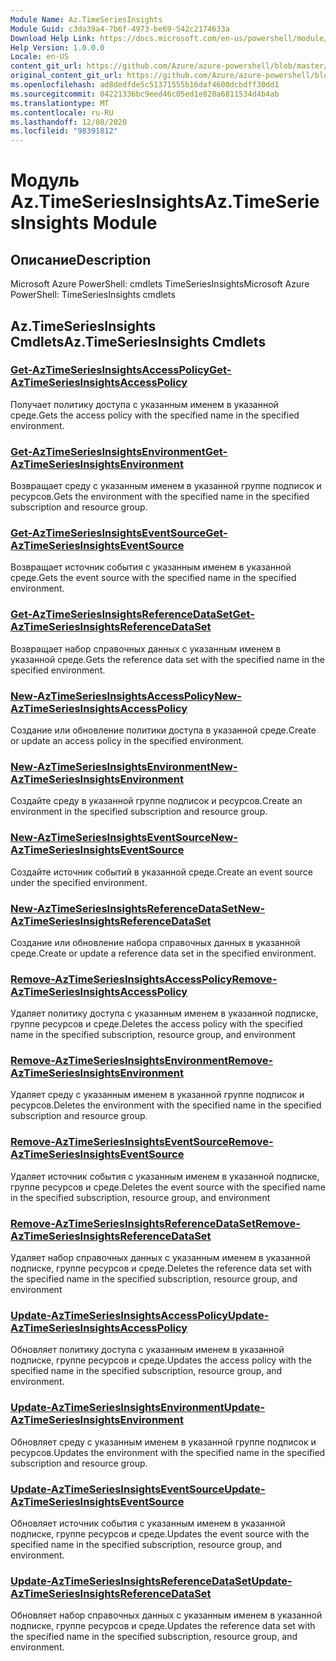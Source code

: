 ```yaml
---
Module Name: Az.TimeSeriesInsights
Module Guid: c3da39a4-7b6f-4973-be69-542c2174633a
Download Help Link: https://docs.microsoft.com/en-us/powershell/module/az.timeseriesinsights
Help Version: 1.0.0.0
Locale: en-US
content_git_url: https://github.com/Azure/azure-powershell/blob/master/src/TimeSeriesInsights/help/Az.TimeSeriesInsights.md
original_content_git_url: https://github.com/Azure/azure-powershell/blob/master/src/TimeSeriesInsights/help/Az.TimeSeriesInsights.md
ms.openlocfilehash: ad8dedfde5c51371555b16daf4600dcbdff30dd1
ms.sourcegitcommit: 04221336bc9eed46c05ed1e828a6811534d4b4ab
ms.translationtype: MT
ms.contentlocale: ru-RU
ms.lasthandoff: 12/08/2020
ms.locfileid: "98391812"
---
```

# <span data-ttu-id="d1b81-101">Модуль Az.TimeSeriesInsights</span><span class="sxs-lookup"><span data-stu-id="d1b81-101">Az.TimeSeriesInsights Module</span></span>
## <span data-ttu-id="d1b81-102">Описание</span><span class="sxs-lookup"><span data-stu-id="d1b81-102">Description</span></span>
<span data-ttu-id="d1b81-103">Microsoft Azure PowerShell: cmdlets TimeSeriesInsights</span><span class="sxs-lookup"><span data-stu-id="d1b81-103">Microsoft Azure PowerShell: TimeSeriesInsights cmdlets</span></span>

## <span data-ttu-id="d1b81-104">Az.TimeSeriesInsights Cmdlets</span><span class="sxs-lookup"><span data-stu-id="d1b81-104">Az.TimeSeriesInsights Cmdlets</span></span>
### [<span data-ttu-id="d1b81-105">Get-AzTimeSeriesInsightsAccessPolicy</span><span class="sxs-lookup"><span data-stu-id="d1b81-105">Get-AzTimeSeriesInsightsAccessPolicy</span></span>](Get-AzTimeSeriesInsightsAccessPolicy.md)
<span data-ttu-id="d1b81-106">Получает политику доступа с указанным именем в указанной среде.</span><span class="sxs-lookup"><span data-stu-id="d1b81-106">Gets the access policy with the specified name in the specified environment.</span></span>

### [<span data-ttu-id="d1b81-107">Get-AzTimeSeriesInsightsEnvironment</span><span class="sxs-lookup"><span data-stu-id="d1b81-107">Get-AzTimeSeriesInsightsEnvironment</span></span>](Get-AzTimeSeriesInsightsEnvironment.md)
<span data-ttu-id="d1b81-108">Возвращает среду с указанным именем в указанной группе подписок и ресурсов.</span><span class="sxs-lookup"><span data-stu-id="d1b81-108">Gets the environment with the specified name in the specified subscription and resource group.</span></span>

### [<span data-ttu-id="d1b81-109">Get-AzTimeSeriesInsightsEventSource</span><span class="sxs-lookup"><span data-stu-id="d1b81-109">Get-AzTimeSeriesInsightsEventSource</span></span>](Get-AzTimeSeriesInsightsEventSource.md)
<span data-ttu-id="d1b81-110">Возвращает источник события с указанным именем в указанной среде.</span><span class="sxs-lookup"><span data-stu-id="d1b81-110">Gets the event source with the specified name in the specified environment.</span></span>

### [<span data-ttu-id="d1b81-111">Get-AzTimeSeriesInsightsReferenceDataSet</span><span class="sxs-lookup"><span data-stu-id="d1b81-111">Get-AzTimeSeriesInsightsReferenceDataSet</span></span>](Get-AzTimeSeriesInsightsReferenceDataSet.md)
<span data-ttu-id="d1b81-112">Возвращает набор справочных данных с указанным именем в указанной среде.</span><span class="sxs-lookup"><span data-stu-id="d1b81-112">Gets the reference data set with the specified name in the specified environment.</span></span>

### [<span data-ttu-id="d1b81-113">New-AzTimeSeriesInsightsAccessPolicy</span><span class="sxs-lookup"><span data-stu-id="d1b81-113">New-AzTimeSeriesInsightsAccessPolicy</span></span>](New-AzTimeSeriesInsightsAccessPolicy.md)
<span data-ttu-id="d1b81-114">Создание или обновление политики доступа в указанной среде.</span><span class="sxs-lookup"><span data-stu-id="d1b81-114">Create or update an access policy in the specified environment.</span></span>

### [<span data-ttu-id="d1b81-115">New-AzTimeSeriesInsightsEnvironment</span><span class="sxs-lookup"><span data-stu-id="d1b81-115">New-AzTimeSeriesInsightsEnvironment</span></span>](New-AzTimeSeriesInsightsEnvironment.md)
<span data-ttu-id="d1b81-116">Создайте среду в указанной группе подписок и ресурсов.</span><span class="sxs-lookup"><span data-stu-id="d1b81-116">Create an environment in the specified subscription and resource group.</span></span>

### [<span data-ttu-id="d1b81-117">New-AzTimeSeriesInsightsEventSource</span><span class="sxs-lookup"><span data-stu-id="d1b81-117">New-AzTimeSeriesInsightsEventSource</span></span>](New-AzTimeSeriesInsightsEventSource.md)
<span data-ttu-id="d1b81-118">Создайте источник событий в указанной среде.</span><span class="sxs-lookup"><span data-stu-id="d1b81-118">Create an event source under the specified environment.</span></span>

### [<span data-ttu-id="d1b81-119">New-AzTimeSeriesInsightsReferenceDataSet</span><span class="sxs-lookup"><span data-stu-id="d1b81-119">New-AzTimeSeriesInsightsReferenceDataSet</span></span>](New-AzTimeSeriesInsightsReferenceDataSet.md)
<span data-ttu-id="d1b81-120">Создание или обновление набора справочных данных в указанной среде.</span><span class="sxs-lookup"><span data-stu-id="d1b81-120">Create or update a reference data set in the specified environment.</span></span>

### [<span data-ttu-id="d1b81-121">Remove-AzTimeSeriesInsightsAccessPolicy</span><span class="sxs-lookup"><span data-stu-id="d1b81-121">Remove-AzTimeSeriesInsightsAccessPolicy</span></span>](Remove-AzTimeSeriesInsightsAccessPolicy.md)
<span data-ttu-id="d1b81-122">Удаляет политику доступа с указанным именем в указанной подписке, группе ресурсов и среде.</span><span class="sxs-lookup"><span data-stu-id="d1b81-122">Deletes the access policy with the specified name in the specified subscription, resource group, and environment</span></span>

### [<span data-ttu-id="d1b81-123">Remove-AzTimeSeriesInsightsEnvironment</span><span class="sxs-lookup"><span data-stu-id="d1b81-123">Remove-AzTimeSeriesInsightsEnvironment</span></span>](Remove-AzTimeSeriesInsightsEnvironment.md)
<span data-ttu-id="d1b81-124">Удаляет среду с указанным именем в указанной группе подписок и ресурсов.</span><span class="sxs-lookup"><span data-stu-id="d1b81-124">Deletes the environment with the specified name in the specified subscription and resource group.</span></span>

### [<span data-ttu-id="d1b81-125">Remove-AzTimeSeriesInsightsEventSource</span><span class="sxs-lookup"><span data-stu-id="d1b81-125">Remove-AzTimeSeriesInsightsEventSource</span></span>](Remove-AzTimeSeriesInsightsEventSource.md)
<span data-ttu-id="d1b81-126">Удаляет источник события с указанным именем в указанной подписке, группе ресурсов и среде.</span><span class="sxs-lookup"><span data-stu-id="d1b81-126">Deletes the event source with the specified name in the specified subscription, resource group, and environment</span></span>

### [<span data-ttu-id="d1b81-127">Remove-AzTimeSeriesInsightsReferenceDataSet</span><span class="sxs-lookup"><span data-stu-id="d1b81-127">Remove-AzTimeSeriesInsightsReferenceDataSet</span></span>](Remove-AzTimeSeriesInsightsReferenceDataSet.md)
<span data-ttu-id="d1b81-128">Удаляет набор справочных данных с указанным именем в указанной подписке, группе ресурсов и среде.</span><span class="sxs-lookup"><span data-stu-id="d1b81-128">Deletes the reference data set with the specified name in the specified subscription, resource group, and environment</span></span>

### [<span data-ttu-id="d1b81-129">Update-AzTimeSeriesInsightsAccessPolicy</span><span class="sxs-lookup"><span data-stu-id="d1b81-129">Update-AzTimeSeriesInsightsAccessPolicy</span></span>](Update-AzTimeSeriesInsightsAccessPolicy.md)
<span data-ttu-id="d1b81-130">Обновляет политику доступа с указанным именем в указанной подписке, группе ресурсов и среде.</span><span class="sxs-lookup"><span data-stu-id="d1b81-130">Updates the access policy with the specified name in the specified subscription, resource group, and environment.</span></span>

### [<span data-ttu-id="d1b81-131">Update-AzTimeSeriesInsightsEnvironment</span><span class="sxs-lookup"><span data-stu-id="d1b81-131">Update-AzTimeSeriesInsightsEnvironment</span></span>](Update-AzTimeSeriesInsightsEnvironment.md)
<span data-ttu-id="d1b81-132">Обновляет среду с указанным именем в указанной группе подписок и ресурсов.</span><span class="sxs-lookup"><span data-stu-id="d1b81-132">Updates the environment with the specified name in the specified subscription and resource group.</span></span>

### [<span data-ttu-id="d1b81-133">Update-AzTimeSeriesInsightsEventSource</span><span class="sxs-lookup"><span data-stu-id="d1b81-133">Update-AzTimeSeriesInsightsEventSource</span></span>](Update-AzTimeSeriesInsightsEventSource.md)
<span data-ttu-id="d1b81-134">Обновляет источник события с указанным именем в указанной подписке, группе ресурсов и среде.</span><span class="sxs-lookup"><span data-stu-id="d1b81-134">Updates the event source with the specified name in the specified subscription, resource group, and environment.</span></span>

### [<span data-ttu-id="d1b81-135">Update-AzTimeSeriesInsightsReferenceDataSet</span><span class="sxs-lookup"><span data-stu-id="d1b81-135">Update-AzTimeSeriesInsightsReferenceDataSet</span></span>](Update-AzTimeSeriesInsightsReferenceDataSet.md)
<span data-ttu-id="d1b81-136">Обновляет набор справочных данных с указанным именем в указанной подписке, группе ресурсов и среде.</span><span class="sxs-lookup"><span data-stu-id="d1b81-136">Updates the reference data set with the specified name in the specified subscription, resource group, and environment.</span></span>

